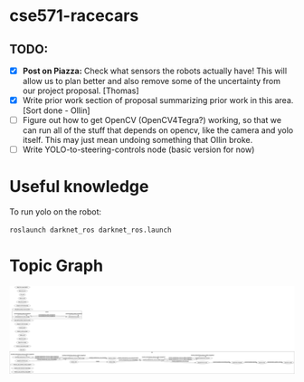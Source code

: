 # cse571-racecars

## TODO:

- [x] **Post on Piazza:** Check what sensors the robots actually have! This will allow us to plan better and also remove some of the uncertainty from our project proposal. [Thomas]
- [x] Write prior work section of proposal summarizing prior work in this area. [Sort done - Ollin]
- [ ] Figure out how to get OpenCV (OpenCV4Tegra?) working, so that we can run all of the stuff that depends on opencv, like the camera and yolo itself. This may just mean undoing something that Ollin broke.
- [ ] Write YOLO-to-steering-controls node (basic version for now)

# Useful knowledge

To run yolo on the robot:

`roslaunch darknet_ros darknet_ros.launch`

# Topic Graph
![](./rosgraph.png)
